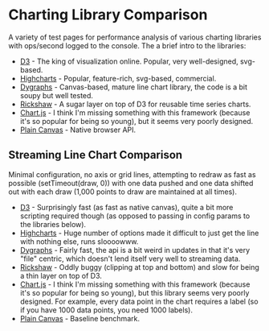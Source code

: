 # Charting Library Comparison

A variety of test pages for performance analysis of various charting libraries with ops/second logged to the console.
The a brief intro to the libraries:

* [D3](http://d3js.org/) - The king of visualization online. Popular, very well-designed, svg-based.
* [Highcharts](http://www.highcharts.com/) - Popular, feature-rich, svg-based, commercial.
* [Dygraphs](http://dygraphs.com/) - Canvas-based, mature line chart library, the code is a bit soupy but well tested.
* [Rickshaw](http://code.shutterstock.com/rickshaw/) - A sugar layer on top of D3 for reusable time series charts.
* [Chart.js](http://www.chartjs.org/) - I think I'm missing something with this framework (because it's so popular for being so young), but it seems very poorly designed.
* [Plain Canvas](https://developer.mozilla.org/en-US/docs/Web/API/CanvasRenderingContext2D) - Native browser API.

## Streaming Line Chart Comparison
Minimal configuration, no axis or grid lines, attempting to redraw as fast as possible (setTimeout(draw, 0)) with one data pushed and one data shifted out with each draw (1,000 points to draw are maintained at all times).

* [D3](http://ozan.io/charting-library-comparison/d3/streaming-line-chart.html) - Surprisingly fast (as fast as native canvas), quite a bit more scripting required though (as opposed to passing in config params to the libraries below).
* [Highcharts](http://ozan.io/charting-library-comparison/highcharts/streaming-line-chart.html) - Huge number of options made it difficult to just get the line with nothing else, runs sloooowww.
* [Dygraphs](http://ozan.io/charting-library-comparison/dygraphs/streaming-line-chart.html) - Fairly fast, the api is a bit weird in updates in that it's very "file" centric, which doesn't lend itself very well to streaming data.
* [Rickshaw](http://ozan.io/charting-library-comparison/rickshaw/streaming-line-chart.html) - Oddly buggy (clipping at top and bottom) and slow for being a thin layer on top of D3.
* [Chart.js](http://ozan.io/charting-library-comparison/chartjs/streaming-line-chart.html) - I think I'm missing something with this framework (because it's so popular for being so young), but this library seems very poorly designed. For example, every data point in the chart requires a label (so if you have 1000 data points, you need 1000 labels).
* [Plain Canvas](http://ozan.io/charting-library-comparison/custom/streaming-line-chart.html) - Baseline benchmark.
